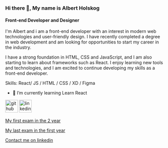 
### Hi there 👋, My name is Albert Holskog
#### Front-end Developer and Designer

I'm Albert and i am a front-end developer with an interest in modern web technologies and user-friendly design. I have recently completed a degree in web development and am looking for opportunities to start my career in the industry.

I have a strong foundation in HTML, CSS and JavaScript, and I am also starting to learn about frameworks such as React. I enjoy learning new tools and technologies, and I am excited to continue developing my skills as a front-end developer.

Skills:  React/  JS / HTML / CSS / XD / Figma

- 🌱 I’m currently learning Learn React 



[<img src='https://cdn.jsdelivr.net/npm/simple-icons@3.0.1/icons/github.svg' alt='github' height='40'>](https://github.com/albertholskog)  [<img src='https://cdn.jsdelivr.net/npm/simple-icons@3.0.1/icons/linkedin.svg' alt='linkedin' height='40'>](https://www.linkedin.com/in/AlbertEikelandHolskog/)  


[My first exam in the 2 year](https://github.com/albertholskog/Semester-Project-2)

[My last exam in the first year](https://github.com/albertholskog/P-Beardland)


[Contact me on linkedin](
https://www.linkedin.com/in/albert-eikeland-holskog/)
